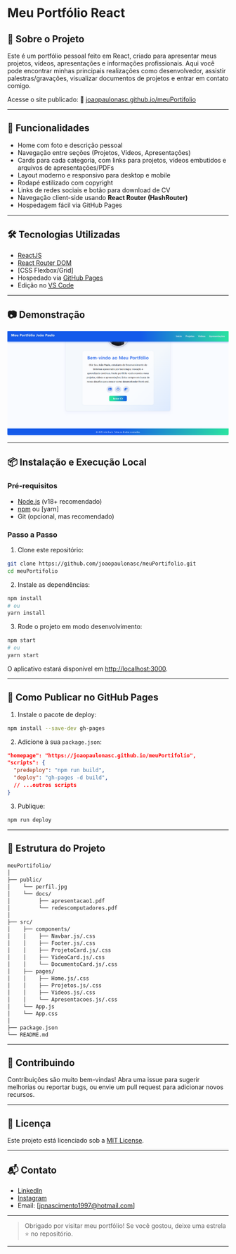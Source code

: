 # Meu Portfólio React

## 🚀 Sobre o Projeto

Este é um portfólio pessoal feito em React, criado para apresentar meus projetos, vídeos, apresentações e informações profissionais.
Aqui você pode encontrar minhas principais realizações como desenvolvedor, assistir palestras/gravações, visualizar documentos de projetos e entrar em contato comigo.

Acesse o site publicado:
🔗 [joaopaulonasc.github.io/meuPortifolio](https://joaopaulonasc.github.io/meuPortifolio/)

***

## 🌟 Funcionalidades

- Home com foto e descrição pessoal
- Navegação entre seções (Projetos, Vídeos, Apresentações)
- Cards para cada categoria, com links para projetos, vídeos embutidos e arquivos de apresentações/PDFs
- Layout moderno e responsivo para desktop e mobile
- Rodapé estilizado com copyright
- Links de redes sociais e botão para download de CV
- Navegação client-side usando **React Router (HashRouter)**
- Hospedagem fácil via GitHub Pages

***

## 🛠 Tecnologias Utilizadas

- [ReactJS](https://react.dev/)
- [React Router DOM](https://reactrouter.com/)
- [CSS Flexbox/Grid]
- Hospedado via [GitHub Pages](https://pages.github.com/)
- Edição no [VS Code](https://code.visualstudio.com/)

***

## 📷 Demonstração

![Demo do Portfólio](./public/printPort.png)

***

## 📦 Instalação e Execução Local

### Pré-requisitos

- [Node.js](https://nodejs.org/) (v18+ recomendado)
- [npm](https://www.npmjs.com/) ou [yarn]
- Git (opcional, mas recomendado)


### Passo a Passo

1. Clone este repositório:

```bash
git clone https://github.com/joaopaulonasc/meuPortifolio.git
cd meuPortifolio
```

2. Instale as dependências:

```bash
npm install
# ou
yarn install
```

3. Rode o projeto em modo desenvolvimento:

```bash
npm start
# ou
yarn start
```

O aplicativo estará disponível em [http://localhost:3000](http://localhost:3000).

***

## 🚀 Como Publicar no GitHub Pages

1. Instale o pacote de deploy:

```bash
npm install --save-dev gh-pages
```

2. Adicione à sua `package.json`:

```json
"homepage": "https://joaopaulonasc.github.io/meuPortifolio",
"scripts": {
  "predeploy": "npm run build",
  "deploy": "gh-pages -d build",
  // ...outros scripts
}
```

3. Publique:

```bash
npm run deploy
```


***

## 📝 Estrutura do Projeto

```
meuPortifolio/
│
├── public/
│    └── perfil.jpg
│    └── docs/
│         ├── apresentacao1.pdf
│         └── redescomputadores.pdf
│
├── src/
│    ├── components/
│    │    ├── Navbar.js/.css
│    │    ├── Footer.js/.css
│    │    ├── ProjetoCard.js/.css
│    │    ├── VideoCard.js/.css
│    │    └── DocumentoCard.js/.css
│    ├── pages/
│    │    ├── Home.js/.css
│    │    ├── Projetos.js/.css
│    │    ├── Videos.js/.css
│    │    └── Apresentacoes.js/.css
│    └── App.js
│    └── App.css
│
├── package.json
└── README.md
```


***

## 🤝 Contribuindo

Contribuições são muito bem-vindas!
Abra uma issue para sugerir melhorias ou reportar bugs, ou envie um pull request para adicionar novos recursos.

***

## 📄 Licença

Este projeto está licenciado sob a [MIT License](LICENSE).

***

## 📬 Contato

- [LinkedIn](https://linkedin.com/in/joao-paulo-nascimento-sec)
- [Instagram](https://instagram.com/joaop_aulonasc)
- Email: [jpnascimento1997@hotmail.com]

***

> Obrigado por visitar meu portfólio! Se você gostou, deixe uma estrela ⭐ no repositório.

***